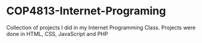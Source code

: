 # COP4813-Internet-Programing

Collection of projects I did in my Internet Programming Class. Projects were done in HTML, CSS, JavaScript and PHP

